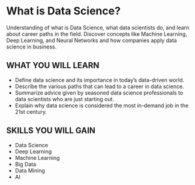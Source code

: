 # What is Data Science?

Understanding of what is Data Science, what data scientists do, and learn about career paths in the field. 
Discover concepts like Machine Learning, Deep Learning, and Neural Networks  and how companies apply data science in business.  

## WHAT YOU WILL LEARN
 - Define data science and its importance in today’s data-driven world.
 - Describe the various paths that can lead to a career in data science.
 - Summarize  advice given by seasoned data science professionals to data scientists who are just starting out.
 - Explain why data science is considered the most in-demand job in the 21st century.

## SKILLS YOU WILL GAIN
 - Data Science
 - Deep Learning
 - Machine Learning
 - Big Data
 - Data Mining
 - AI

